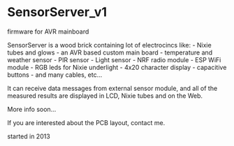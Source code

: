 # SensorServer_v1
firmware for AVR mainboard

SensorServer is a wood brick containing lot of electrocincs like:
	- Nixie tubes and glows
	- an AVR based custom main board
	- temperature and weather sensor
	- PIR sensor
	- Light sensor
	- NRF radio module
	- ESP WiFi module
	- RGB leds for Nixie underlight
	- 4x20 character display
	- capacitive buttons
	- and many cables, etc...
	
It can receive data messages from external sensor module, and all of the measured results are displayed in LCD, Nixie tubes and on the Web.

More info soon...

If you are interested about the PCB layout, contact me.

started in 2013
